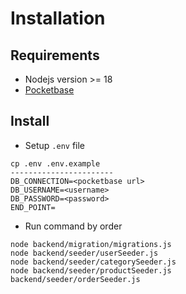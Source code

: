 # Installation #
## Requirements ##
- Nodejs version >= 18
- [Pocketbase](https://pocketbase.io/docs/)
## Install ##
- Setup `.env` file
```
cp .env .env.example
-----------------------
DB_CONNECTION=<pocketbase url>
DB_USERNAME=<username>
DB_PASSWORD=<password>
END_POINT=
```
- Run command by order
```
node backend/migration/migrations.js
node backend/seeder/userSeeder.js
node backend/seeder/categorySeeder.js
node backend/seeder/productSeeder.js
backend/seeder/orderSeeder.js  
```